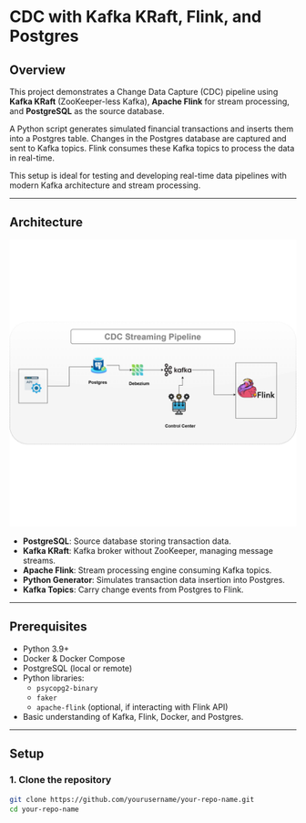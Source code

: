 # CDC with Kafka KRaft, Flink, and Postgres

## Overview

This project demonstrates a Change Data Capture (CDC) pipeline using **Kafka KRaft** (ZooKeeper-less Kafka), **Apache Flink** for stream processing, and **PostgreSQL** as the source database.

A Python script generates simulated financial transactions and inserts them into a Postgres table. Changes in the Postgres database are captured and sent to Kafka topics. Flink consumes these Kafka topics to process the data in real-time.

This setup is ideal for testing and developing real-time data pipelines with modern Kafka architecture and stream processing.

---

## Architecture

![System Architecture](CDC.png)

- **PostgreSQL**: Source database storing transaction data.
- **Kafka KRaft**: Kafka broker without ZooKeeper, managing message streams.
- **Apache Flink**: Stream processing engine consuming Kafka topics.
- **Python Generator**: Simulates transaction data insertion into Postgres.
- **Kafka Topics**: Carry change events from Postgres to Flink.

---

## Prerequisites

- Python 3.9+
- Docker & Docker Compose
- PostgreSQL (local or remote)
- Python libraries:
  - `psycopg2-binary`
  - `faker`
  - `apache-flink` (optional, if interacting with Flink API)
- Basic understanding of Kafka, Flink, Docker, and Postgres.

---

## Setup

### 1. Clone the repository

```bash
git clone https://github.com/yourusername/your-repo-name.git
cd your-repo-name
